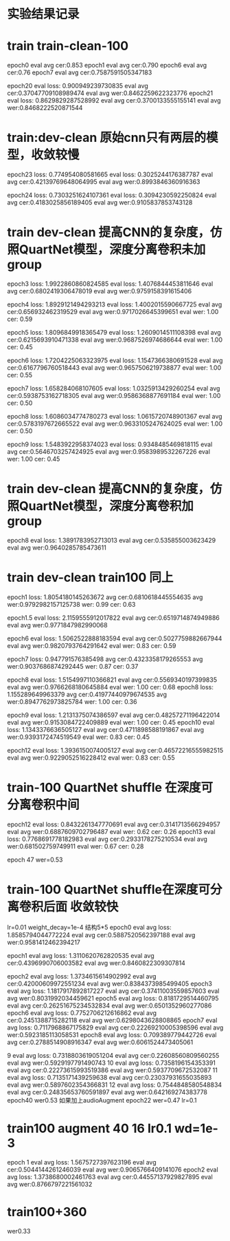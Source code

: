 # 实验结果记录

# train train-clean-100 
epoch0 eval avg cer:0.853
epoch1 eval avg cer:0.790
epoch6 eval avg cer:0.76
epoch7 eval avg cer:0.7587591505347183

epoch20
eval loss: 0.900949239730835
eval avg cer:0.37047709108989474
eval avg wer:0.8462259622323776
epoch21
eval loss: 0.8629829287528992
eval avg cer:0.3700133555155141
eval avg wer:0.8468222520871544

# train:dev-clean 原始cnn只有两层的模型，收敛较慢
epoch23 loss: 0.774954080581665
eval loss: 0.3025244176387787
eval avg cer:0.42139769648064995
eval avg wer:0.8993846360916363

epoch24 loss: 0.7303251624107361
eval loss: 0.3094230592250824
eval avg cer:0.4183025856189405
eval avg wer:0.9105837853743128

# train dev-clean  提高CNN的复杂度，仿照QuartNet模型，深度分离卷积未加group
epoch3 loss: 1.9922860860824585
eval loss: 1.4076844453811646
eval avg cer:0.6802419306478019
eval avg wer:0.9759158391615406

epoch4 loss: 1.8929121494293213
eval loss: 1.4002015590667725
eval avg cer:0.656932462319529
eval avg wer:0.9717026645399651
eval wer: 1.00 cer: 0.59

epoch5 loss: 1.8096849918365479
eval loss: 1.2609014511108398
eval avg cer:0.6215693910471338
eval avg wer:0.9687526974686644
eval wer: 1.00 cer: 0.45

epoch6 loss: 1.7204225063323975
eval loss: 1.1547366380691528
eval avg cer:0.6167796760518443
eval avg wer:0.9657506219738877
eval wer: 1.00 cer: 0.55

epoch7 loss: 1.658284068107605
eval loss: 1.0325913429260254
eval avg cer:0.5938753162718305
eval avg wer:0.9586368877691184
eval wer: 1.00 cer: 0.50

epoch8 loss: 1.6086034774780273
eval loss: 1.0615720748901367
eval avg cer:0.5783197672665522
eval avg wer:0.9633105247624025
eval wer: 1.00 cer: 0.50

epoch9 loss: 1.5483922958374023
eval loss: 0.9348485469818115
eval avg cer:0.5646703257424925
eval avg wer:0.9583989532267226
eval wer: 1.00 cer: 0.45
# train dev-clean  提高CNN的复杂度，仿照QuartNet模型，深度分离卷积加group
epoch8
eval loss: 1.3891783952713013
eval avg cer:0.535855003623429
eval avg wer:0.9640285785473611
# train dev-clean train100 同上
epoch1 loss: 1.8054180145263672
avg cer:0.6810618445554635
avg wer:0.9792982157125738
wer: 0.99 cer: 0.63

epoch1.5
eval loss: 2.1159555912017822
eval avg cer:0.6519714874949886
eval avg wer:0.9771847982990068

epoch6
eval loss: 1.5062522888183594
eval avg cer:0.5027759882667944
eval avg wer:0.9820793764291642
eval wer: 0.83 cer: 0.59

epoch7 loss: 0.947791576385498
avg cer:0.4323358179265553
avg wer:0.9037686874292445
wer: 0.87 cer: 0.37

epoch8
eval loss: 1.5154997110366821
eval avg cer:0.5569340197399835
eval avg wer:0.9766268180645884
eval wer: 1.00 cer: 0.68
epoch8 loss: 1.155289649963379
avg cer:0.41977440979674535
avg wer:0.8947762973825784
wer: 1.00 cer: 0.36

epoch9
eval loss: 1.2131375074386597
eval avg cer:0.48257271196422014
eval avg wer:0.9153084722409889
eval wer: 1.00 cer: 0.45
epoch10
eval loss: 1.1343376636505127
eval avg cer:0.4711898588191867
eval avg wer:0.9393172474519549
eval wer: 0.83 cer: 0.45

epoch12
eval loss: 1.3936150074005127
eval avg cer:0.46572216555982515
eval avg wer:0.9229052516228412
eval wer: 0.83 cer: 0.55

# train-100 QuartNet shuffle 在深度可分离卷积中间
epoch12 
eval loss: 0.8432261347770691
eval avg cer:0.3141713566294957
eval avg wer:0.6887609702796487
eval wer: 0.62 cer: 0.26
epoch13
eval loss: 0.7768691778182983
eval avg cer:0.2933178275210534
eval avg wer:0.681502759749911
eval wer: 0.67 cer: 0.28

epoch 47 wer=0.53

# train-100 QuartNet shuffle在深度可分离卷积后面 收敛较快
lr=0.01 weight_decay=1e-4 结构5*5
epoch0
eval avg loss: 1.8585794044772224
eval avg cer:0.5887520562397188
eval avg wer:0.9581412462394217

epoch1
eval avg loss: 1.3110620762820535
eval avg cer:0.4396990706003582
eval avg wer:0.8460822309307814

epoch2
eval avg loss: 1.3734615614902992
eval avg cer:0.42000609972551234
eval avg wer:0.8384373985499405
epoch3
eval avg loss: 1.1817917892817227
eval avg cer:0.37411003559857603
eval avg wer:0.8031992034459621
epoch5
eval avg loss: 0.8181729514460795
eval avg cer:0.26251675234532834
eval avg wer:0.6501352960277086
epoch6
eval avg loss: 0.7752706212616862
eval avg cer:0.2451388715282118
eval avg wer:0.6298043628808865
epoch7
eval avg loss: 0.7117968867175829
eval avg cer:0.22269210005398596
eval avg wer:0.5923185113058531
epoch8
eval avg loss: 0.709389779442726
eval avg cer:0.2788514908916347
eval avg wer:0.6061524473405061

9
eval avg loss: 0.7318803619051204
eval avg cer:0.22608560809560255
eval avg wer:0.5929197791490743
10
eval avg loss: 0.7358196154353391
eval avg cer:0.22273615993519386
eval avg wer:0.5937709672532087
11
eval avg loss: 0.7135171439259638
eval avg cer:0.23037931655035893
eval avg wer:0.5897602354366831
12
eval avg loss: 0.7544848580548834
eval avg cer:0.24835653760591897
eval avg wer:0.642169274383778
epoch40
wer0.53
如果加上audioAugment epoch22 wer=0.47 lr=0.1
# train100 augment 40 16 lr0.1 wd=1e-3
epoch 1
eval avg loss: 1.5675727397623196
eval avg cer:0.5044144261246039
eval avg wer:0.9065766409141076
epoch2
eval avg loss: 1.3738680002461763
eval avg cer:0.44557137929827895
eval avg wer:0.8766797221561032
# train100+360
wer0.33